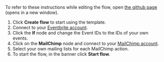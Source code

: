 To refer to these instructions while editing the flow, open [the github page](https://github.com/ot4i/app-connect-templates/blob/master/resources/markdown/Add%20new%20Eventbrite%20attendees%20to%20MailChimp%20lists_instructions.md) (opens in a new window).

1. Click **Create flow** to start using the template.
1. Connect to your [Eventbrite account](https://ibm.biz/aaseventbrite).
1. Click the **If** node and change the Event IDs to the IDs of your own events.
1. Click on the **MailChimp** node and connect to your [MailChimp account](https://ibm.biz/aasmailchimp).
1. Select your own mailing lists for each MailChimp action.
1. To start the flow, in the banner click **Start flow**.
